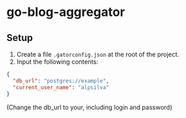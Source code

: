 # go-blog-aggregator

## Setup

1. Create a file `.gatorconfig.json` at the root of the project.
2. Input the following contents:

```json
{
  "db_url": "postgres://example",
  "current_user_name": "alpsilva"
}
```

(Change the db_url to your, including login and password)
